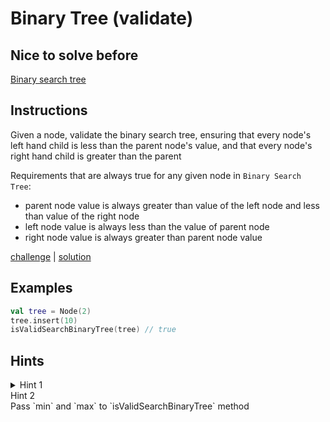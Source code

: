 # Binary Tree (validate)

## Nice to solve before

[Binary search tree](../insert/Insert.md)

## Instructions

Given a node, validate the binary search tree, ensuring that every node's left hand child is less than the parent node's value, and that
every node's right hand child is greater than the parent

Requirements that are always true for any given node in `Binary Search Tree`:
- parent node value is always greater than value of the left node and less than value of the right node
- left node value is always less than the value of parent node
- right node value is always greater than parent node value

[challenge](challenge.kt) | [solution](solution.kt)

## Examples

```kotlin
val tree = Node(2)
tree.insert(10)
isValidSearchBinaryTree(tree) // true
```

## Hints

<details>
<summary>Hint 1</summary>
Use recursion
</details>

<summary>Hint 2</summary>
Pass `min` and `max` to `isValidSearchBinaryTree` method
</details>
